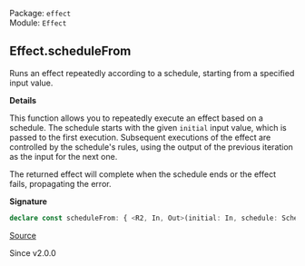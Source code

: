 Package: `effect`<br />
Module: `Effect`<br />

## Effect.scheduleFrom

Runs an effect repeatedly according to a schedule, starting from a specified
input value.

**Details**

This function allows you to repeatedly execute an effect based on a schedule.
The schedule starts with the given `initial` input value, which is passed to
the first execution. Subsequent executions of the effect are controlled by
the schedule's rules, using the output of the previous iteration as the input
for the next one.

The returned effect will complete when the schedule ends or the effect fails,
propagating the error.

**Signature**

```ts
declare const scheduleFrom: { <R2, In, Out>(initial: In, schedule: Schedule.Schedule<Out, In, R2>): <E, R>(self: Effect<In, E, R>) => Effect<Out, E, R2 | R>; <In, E, R, R2, Out>(self: Effect<In, E, R>, initial: In, schedule: Schedule.Schedule<Out, In, R2>): Effect<Out, E, R | R2>; }
```

[Source](https://github.com/Effect-TS/effect/tree/main/packages/effect/src/Effect.ts#L10362)

Since v2.0.0